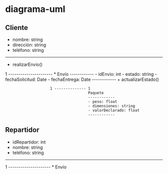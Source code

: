 # diagrama-uml


Cliente
------------
- nombre: string
- dirección: string
- teléfono: string
------------
+ realizarEnvio()

1 ---------------------- * 
                        Envío
                        ------------
                        - idEnvio: int
                        - estado: string
                        - fechaSolicitud: Date
                        - fechaEntrega: Date
                        ------------
                        + actualizarEstado()

                        1 -------------- 1
                                         Paquete
                                         ------------
                                         - peso: float
                                         - dimensiones: string
                                         - valorDeclarado: float
                                         ------------

Repartidor
------------
- idRepartidor: int
- nombre: string
- teléfono: string
------------
1 --------------------- *
                        Envío
